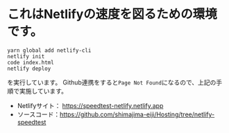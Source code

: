 # これはNetlifyの速度を図るための環境です。
```
yarn global add netlify-cli
netlify init
code index.html
netlify deploy
```

を実行しています。
Github連携をすると`Page Not Found`になるので、上記の手順で実施しています。

- Netlifyサイト： https://speedtest-netlify.netlify.app
- ソースコード：https://github.com/shimajima-eiji/Hosting/tree/netlify-speedtest
